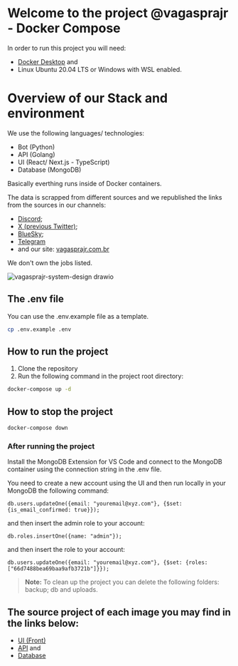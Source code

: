 # Welcome to the project @vagasprajr - Docker Compose

In order to run this project you will need:
- [Docker Desktop](https://www.docker.com/products/docker-desktop/) and
- Linux Ubuntu 20.04 LTS or Windows with WSL enabled.

# Overview of our Stack and environment

We use the following languages/ technologies:

- Bot (Python)
- API (Golang)
- UI (React/ Next.js - TypeScript)
- Database (MongoDB)

Basically everthing runs inside of Docker containers. 

The data is scrapped from different sources and we republished the links from the sources in our channels: 
- [Discord](https://discord.gg/gzYg6qJUH6);
- [X (previous Twitter)](https://x.com/vagasprajr);
- [BlueSky](https://bsky.app/profile/vagasprajr.bsky.social);
- [Telegram](http://t.me/vagasprajr)
- and our site: [vagasprajr.com.br](https://vagasprajr.com.br/)

We don't own the jobs listed.

![vagasprajr-system-design drawio](https://github.com/user-attachments/assets/983e447b-17f0-4108-a24d-efa3139a27df)

## The .env file

You can use the .env.example file as a template.

```bash
cp .env.example .env
```

## How to run the project

1. Clone the repository
2. Run the following command in the project root directory:

```bash
docker-compose up -d
```

## How to stop the project

```bash
docker-compose down
```

### After running the project

Install the MongoDB Extension for VS Code and connect to the MongoDB container using the connection string in the .env file.


You need to create a new account using the UI and then run locally in your MongoDB the following command:

```
db.users.updateOne({email: "youremail@xyz.com"}, {$set: {is_email_confirmed: true}});
```

and then insert the admin role to your account:

```
db.roles.insertOne({name: "admin"});
```

and then insert the role to your account:

```
db.users.updateOne({email: "youremail@xyz.com"}, {$set: {roles: ["66d7488bea69baa9afb3721b"]}});
```

> **Note:** To clean up the project  you can delete the following folders: backup; db and uploads.

## The source project of each image you may find in the links below:

- [UI (Front)](https://github.com/flaviofrancisco/vagasprajr-ui-v2)
- [API](https://github.com/flaviofrancisco/vagasprajr-api-v2) and
- [Database](https://github.com/flaviofrancisco/vagasprajr-mongodb)
